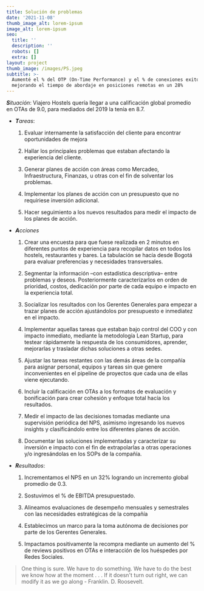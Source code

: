 ```yaml
---
title: Solución de problemas
date: '2021-11-08'
thumb_image_alt: lorem-ipsum
image_alt: lorem-ipsum
seo:
  title: ''
  description: ''
  robots: []
  extra: []
layout: project
thumb_image: /images/PS.jpeg
subtitle: >-
  Aumenté el % del OTP (On-Time Performance) y el % de conexiones exitosas
  mejorando el tiempo de abordaje en posiciones remotas en un 28%
---
```

***S**ituación*: Viajero Hostels quería llegar a una calificación global promedio en OTAs de 9.0, para mediados del 2019 la tenía en 8.7.

*   ***T**areas*:

    1.  Evaluar internamente la satisfacción del cliente para encontrar oportunidades de mejora

    2.  Hallar los principales problemas que estaban afectando la experiencia del cliente.

    3.  Generar planes de acción con áreas como Mercadeo, Infraestructura, Finanzas, u otras con el fin de solventar los problemas.

    4.  Implementar los planes de acción con un presupuesto que no requiriese inversión adicional.

    5.  Hacer seguimiento a los nuevos resultados para medir el impacto de los planes de acción.

<!---->

*   ***A**cciones*

    1.  Crear una encuesta para que fuese realizada en 2 minutos en diferentes puntos de experiencia para recopilar datos en todos los hostels, restaurantes y bares. La tabulación se hacía desde Bogotá para evaluar preferencias y necesidades transversales.

    2.  Segmentar la información –con estadística descriptiva– entre problemas y deseos. Posteriormente caracterizarlos en orden de prioridad, costos, dedicación por parte de cada equipo e impacto en la experiencia total.

    3.  Socializar los resultados con los Gerentes Generales para empezar a trazar planes de acción ajustándolos por presupuesto e inmediatez en el impacto.

    4.  Implementar aquellas tareas que estaban bajo control del COO y con impacto inmediato, mediante la metodología Lean Startup, para testear rápidamente la respuesta de los consumidores, aprender, mejorarlas y trasladar dichas soluciones a otras sedes.

    5.  Ajustar las tareas restantes con las demás áreas de la compañía para asignar personal, equipos y tareas sin que genere inconvenientes en el pipeline de proyectos que cada una de ellas viene ejecutando.

    6.  Incluir la calificación en OTAs a los formatos de evaluación y bonificación para crear cohesión y enfoque total hacía los resultados.

    7.  Medir el impacto de las decisiones tomadas mediante una supervisión periódica del NPS, asimismo ingresando los nuevos insights y clasificándolo entre los diferentes planes de acción.

    8.  Documentar las soluciones implementadas y caracterizar su inversión e impacto con el fin de extrapolarlas a otras operaciones y/o ingresándolas en los SOPs de la compañía.

<!---->

*   ***R**esultados*:

    1.  Incrementamos el NPS en un 32% logrando un incremento global promedio de 0.3.

    2.  Sostuvimos el % de EBITDA presupuestado.

    3.  Alineamos evaluaciones de desempeño mensuales y semestrales con las necesidades estratégicas de la compañía

    4.  Establecimos un marco para la toma autónoma de decisiones por parte de los Gerentes Generales.

    5.  Impactamos positivamente la recompra mediante un aumento del % de reviews positivos en OTAs e interacción de los huéspedes por Redes Sociales.

> One thing is sure. We have to do something. We have to do the best we know how at the moment . . . If it doesn't turn out right, we can modify it as we go along - Franklin. D. Roosevelt.
